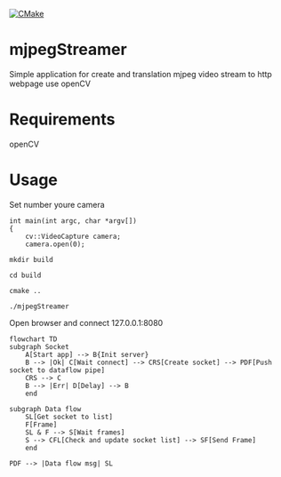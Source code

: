 [![CMake](https://github.com/ilyajob05/mjpegStreamer/actions/workflows/cmake.yml/badge.svg)](https://github.com/ilyajob05/mjpegStreamer/actions/workflows/cmake.yml)


# mjpegStreamer
Simple application for create and translation mjpeg video stream to http webpage use openCV

# Requirements
openCV

# Usage
Set number youre camera 
```
int main(int argc, char *argv[])
{
    cv::VideoCapture camera;
    camera.open(0);

```

`mkdir build`

`cd build`

`cmake ..`

`./mjpegStreamer`



Open browser and connect 127.0.0.1:8080



```mermaid
flowchart TD
subgraph Socket
    A[Start app] --> B{Init server}
    B --> |Ok| C[Wait connect] --> CRS[Create socket] --> PDF[Push socket to dataflow pipe]
    CRS --> C
    B --> |Err| D[Delay] --> B
    end

subgraph Data flow
    SL[Get socket to list]
    F[Frame]
    SL & F --> S[Wait frames]
    S --> CFL[Check and update socket list] --> SF[Send Frame]
    end

PDF --> |Data flow msg| SL 
```



